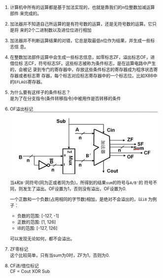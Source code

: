 1. 计算机中所有的运算都是基于加法实现的，也就是靠我们的n位整数加减运算部件
   来完成的。

2. 加法器并不知道自己所运算的是有符号数的运算，还是无符号数的运算。它只是将
   来的2个二进制数以及进位位进行相加

3. 加法器并不判断运算结果的对错，它总是取最低n位作为结果，并生成一些标志信
   息。

4. 在整数加法部件运算中会生成一些标志信息，如零标志ZF，溢出标志OF，进借位标
    志CF，符号标志SF。这些标志被称为条件标志，是在运算电路中产生的，会被记
    录到专门的寄存器中，存放这些条件标志的寄存器成为程序状态寄存器或者标志寄
    存器，每个标志对应标志寄存器中的一个标志位。比如X86中的`EFLAGS`寄存器。 

5. 为什么要有这样子的条件标志？  
   是为了在分支指令(条件转移指令)中被用作是否转移的条件

6. OF溢出标记   
   ![alu](https://github.com/SteveLauC/pic/blob/main/Screenshot%20from%202022-03-14%2012-49-23.png)

   当`A`和`B'`同符号(同为正或者同为负)，所得到的结果`sum`的符号与`A/B'`的
   符号不同，则发生了溢出。OF设置为1，否则没有溢出，OF设置为0.

   一个正数和一个负数(占用相同的字节数)相加，是绝对不会溢出的，以`i8`
   为例子：  

   * 负数的范围: [-127, -1]
   * 正数的范围: [1, 126]
   * i8的范围: [-127, 126]

   可以发现无论如何，都不会溢出。

7. ZF零标记  
   这个比较简单，只有当sum为0时，ZF为1，否则为0.

8. CF进/借位标记  
   CF = Cout XOR Sub